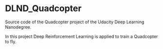 # DLND_Quadcopter
Source code of the Quadcopter project of the Udacity Deep Learning Nanodegree.

In this project Deep Reinforcement Learning is applied to train a Quadcopter to fly.
